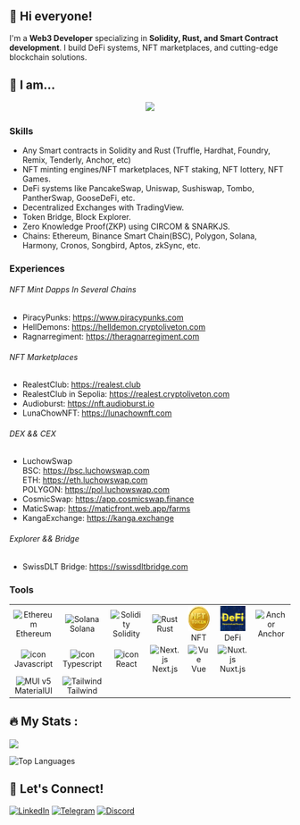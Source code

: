 ## 👋 Hi everyone!

I'm a **Web3 Developer** specializing in **Solidity, Rust, and Smart Contract development**. I build DeFi systems, NFT marketplaces, and cutting-edge blockchain solutions.

## 🚀 I am...

<div align="center">
  <img src="https://readme-typing-svg.herokuapp.com?size=30&duration=7000&center=true&vCenter=true&width=600&height=60&lines=Web3+Developer;Smart+Contract+Developer;Solidity+and+Rust+Developer;Ethereum+and+Solana+Developer;" />
</div>

### Skills

- Any Smart contracts in Solidity and Rust (Truffle, Hardhat, Foundry, Remix, Tenderly, Anchor, etc)
- NFT minting engines/NFT marketplaces, NFT staking, NFT lottery, NFT Games.
- DeFi systems like PancakeSwap, Uniswap, Sushiswap, Tombo, PantherSwap, GooseDeFi, etc.
- Decentralized Exchanges with TradingView.
- Token Bridge, Block Explorer.
- Zero Knowledge Proof(ZKP) using CIRCOM & SNARKJS.
- Chains: Ethereum, Binance Smart Chain(BSC), Polygon, Solana, Harmony, Cronos, Songbird, Aptos, zkSync, etc.

### Experiences

###### NFT Mint Dapps In Several Chains

- PiracyPunks: https://www.piracypunks.com
- HellDemons: https://helldemon.cryptoliveton.com
- Ragnarregiment: https://theragnarregiment.com

###### NFT Marketplaces

- RealestClub: https://realest.club
- RealestClub in Sepolia: https://realest.cryptoliveton.com
- Audioburst: https://nft.audioburst.io
- LunaChowNFT: https://lunachownft.com

###### DEX && CEX

- LuchowSwap  
   BSC: https://bsc.luchowswap.com  
   ETH: https://eth.luchowswap.com  
   POLYGON: https://pol.luchowswap.com
- CosmicSwap: https://app.cosmicswap.finance
- MaticSwap: https://maticfront.web.app/farms
- KangaExchange: https://kanga.exchange

###### Explorer && Bridge

- SwissDLT Bridge: https://swissdltbridge.com

### Tools

<table align="center" style="border: none;">
  <tr>
  <td align="center" width="90">
    <img src="https://skillicons.dev/icons?i=ethereum" width="45" height="45" alt="Ethereum" />
    <br>Ethereum
</td>
<td align="center" width="90">
    <img src="https://skillicons.dev/icons?i=solana" width="45" height="45" alt="Solana" />
    <br>Solana
</td>
  <td align="center" width="90">
      <img src="https://skillicons.dev/icons?i=solidity" width="45" height="45" alt="Solidity" />
      <br>Solidity
    </td>
    <td align="center" width="90">
      <img src="https://skillicons.dev/icons?i=rust" width="45" height="45" alt="Rust" />
      <br>Rust
    </td>
  <td align="center" width="90">
      <img src="https://github.com/kroim/profile/blob/master/icons/icon_nft.png?raw=true" height="45" >
      <br>NFT
    </td>
    <td align="center" width="90">
      <img src="https://github.com/kroim/profile/blob/master/icons/icon_defi.png?raw=true" height="45" >
      <br>DeFi
    </td>
    <td align="center" width="90">
      <img src="https://skillicons.dev/icons?i=anchor" width="45" height="45" alt="Anchor" />
      <br>Anchor
    </td>
   
  </tr>
  <tr>
    <td align="center" width="90">
      <img src="https://skillicons.dev/icons?i=javascript" alt="icon" width="45" height="45" />
      <br>Javascript
    </td>
    <td align="center" width="90">
      <img src="https://skillicons.dev/icons?i=typescript" alt="icon" width="45" height="45" />
      <br>Typescript
    </td>
     <td align="center" width="90">
      <img src="https://skillicons.dev/icons?i=react" alt="icon" width="45" height="45" />
      <br>React
    </td>
    <td align="center" width="90">
      <img src="https://skillicons.dev/icons?i=nextjs" width="45" height="45" alt="Next.js" />
      <br>Next.js
    </td>
    <td align="center" width="90">
      <img src="https://skillicons.dev/icons?i=vue" width="45" height="45" alt="Vue" />
      <br>Vue
    </td>
    <td align="center" width="90">
      <img src="https://skillicons.dev/icons?i=nuxtjs" width="45" height="45" alt="Nuxt.js" />
      <br>Nuxt.js
	  </td>
  </tr>
  <tr>
    <td align="center" width="90">
      <img src="https://skillicons.dev/icons?i=materialui" width="45" height="45" alt="MUI v5" />
      <br>MaterialUI
    </td>
    <td align="center" width="90">
      <img src="https://skillicons.dev/icons?i=tailwind" width="45" height="45" alt="Tailwind" />
      <br>Tailwind
    </td>
    
  </tr>
</table>

## 🔥 My Stats :

<a href="https://github.com/anuraghazra/github-readme-stats"><img align="center" src="https://github-readme-stats.vercel.app/api/top-langs/?username=byteassemble&layout=compact&theme=vision-friendly-dark&hide_border=true" /></a>

![Top Languages](https://github-readme-stats.vercel.app/api/top-langs/?username=byteassemble&layout=compact&theme=radical&hide_border=true)

<!-- ![Web3 Developer](https://img.shields.io/badge/Web3-Developer-blueviolet?style=for-the-badge&logo=ethereum)
![Solidity](https://img.shields.io/badge/Solidity-Developer-black?style=for-the-badge&logo=solidity)
![Rust](https://img.shields.io/badge/Rust-Developer-black?style=for-the-badge&logo=rust)
![Ethereum](https://img.shields.io/badge/Ethereum-Developer-black?style=for-the-badge&logo=ethereum)
![Solana](https://img.shields.io/badge/Solana-Developer-black?style=for-the-badge&logo=solana)
![Anchor](https://img.shields.io/badge/Anchor-Developer-black?style=for-the-badge&logo=anchor)
![Truffle](https://img.shields.io/badge/Truffle-Developer-black?style=for-the-badge&logo=truffle)
![Hardhat](https://img.shields.io/badge/Hardhat-Developer-black?style=for-the-badge&logo=hardhat)
![Javascript](https://img.shields.io/badge/Javascript-Developer-black?style=for-the-badge&logo=javascript)
![Typescript](https://img.shields.io/badge/Typescript-Developer-black?style=for-the-badge&logo=typescript)
![React](https://img.shields.io/badge/React-Developer-black?style=for-the-badge&logo=react)
![Next.js](https://img.shields.io/badge/Next.js-Developer-black?style=for-the-badge&logo=next.js) -->

## 🤝 Let's Connect!

[![LinkedIn](https://img.shields.io/badge/LinkedIn-byteassembler-blue?style=flat&logo=linkedin)](https://linkedin.com/in/sebastianwagiel)
[![Telegram](https://img.shields.io/badge/Telegram-byteassembler-blue?style=flat&logo=telegram)](https://t.me/byteassembler)
[![Discord](https://img.shields.io/badge/Discord-byteassembler-blue?style=flat&logo=discord)](https://discord.gg/byteassembler)

<br />
<br />

